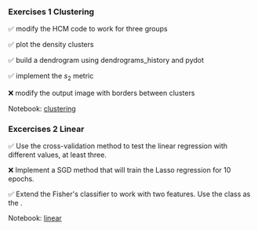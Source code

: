 ### Exercises 1 Clustering

:white_check_mark: modify the HCM code to work for three groups

:white_check_mark: plot the density clusters

:white_check_mark: build a dendrogram using dendrograms_history and pydot

:white_check_mark: implement the $s_2$ metric

:x: modify the output image with borders between clusters

Notebook: [clustering](https://github.com/mmikusx/uczenie-maszynowe/blob/main/clustering/047Clustering_Exercises.ipynb)


### Excercises 2 Linear

:white_check_mark: Use the cross-validation method to test the linear regression with different  values, at least three.

:x: Implement a SGD method that will train the Lasso regression for 10 epochs.

:white_check_mark: Extend the Fisher's classifier to work with two features. Use the class as the .

Notebook: [linear](https://github.com/mmikusx/uczenie-maszynowe/blob/main/linear/025_Exercises.ipynb)